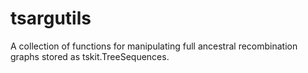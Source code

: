 # tsargutils
A collection of functions for manipulating full ancestral recombination graphs stored as tskit.TreeSequences.
